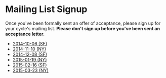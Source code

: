 # Mailing List Signup

Once you've been formally sent an offer of acceptance, please sign up
for your cycle's mailing list. **Please don't sign up before you've
been sent an acceptance letter**.

* [2014-10-06 (SF)][2014-10-06-sf]
* [2014-11-10 (NY)][2014-11-10-ny]
* [2014-12-08 (SF)][2014-12-08-sf]
* [2015-01-19 (NY)][2015-01-19-ny]
* [2015-02-16 (SF)][sf-2015-02-16]
* [2015-03-23 (NY)][2015-03-23-ny]

[2014-10-06-sf]: https://groups.google.com/forum/?hl=en#!forum/aa-2014-10-06-sf
[2014-11-10-ny]: https://groups.google.com/forum/?hl=en#!forum/aa-2014-11-10-ny
[2014-12-08-sf]: https://groups.google.com/forum/?hl=en#!forum/aa-2014-12-08-sf
[sf-2015-02-16]: https://groups.google.com/forum/?hl=en#!forum/aa-sf-2015-02-16
[2015-01-19-ny]: https://groups.google.com/forum/?hl=en#!forum/aa-2015-01-19-ny
[2015-03-23-ny]: https://groups.google.com/a/appacademy.io/forum/#!forum/2015-03-23-ny
